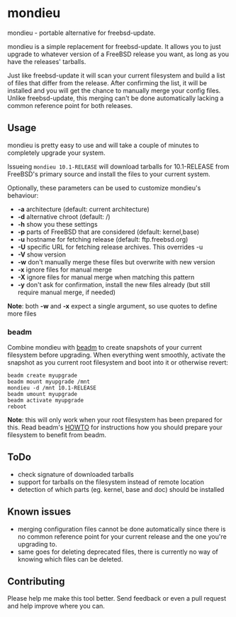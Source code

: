 # mondieu

mondieu - portable alternative for freebsd-update.

mondieu is a simple replacement for freebsd-update. It allows you to just upgrade to whatever version of a FreeBSD release you want, as long as you have the releases' tarballs.

Just like freebsd-update it will scan your current filesystem and build a list of files that differ from the release. After confirming the list, it will be installed and you will get the chance to manually merge your config files. Unlike freebsd-update, this merging can't be done automatically lacking a common reference point for both releases.

## Usage
mondieu is pretty easy to use and will take a couple of minutes to completely upgrade your system.

Issueing ```mondieu 10.1-RELEASE``` will download tarballs for 10.1-RELEASE from FreeBSD's primary source and install the files to your current system.

Optionally, these parameters can be used to customize mondieu's behaviour:

- **-a** architecture (default: current architecture)
- **-d** alternative chroot (default: /)
- **-h** show you these settings
- **-p** parts of FreeBSD that are considered (default: kernel,base)
- **-u** hostname for fetching release (default: ftp.freebsd.org)
- **-U** specific URL for fetching release archives. This overrides -u
- **-V** show version
- **-w** don't manually merge these files but overwrite with new version
- **-x** ignore files for manual merge
- **-X** ignore files for manual merge when matching this pattern
- **-y** don't ask for confirmation, install the new files already (but still require manual merge, if needed)

**Note**: both **-w** and **-x** expect a single argument, so use quotes to define more files

### beadm
Combine mondieu with [beadm](https://github.com/vermaden/beadm) to create snapshots of your current filesystem before upgrading. When everything went smoothly, activate the snapshot as you current root filesystem and boot into it or otherwise revert:

```
beadm create myupgrade
beadm mount myupgrade /mnt
mondieu -d /mnt 10.1-RELEASE
beadm umount myupgrade
beadm activate myupgrade
reboot
```

**Note**: this will only work when your root filesystem has been prepared for this. Read beadm's [HOWTO](https://github.com/vermaden/beadm/blob/master/HOWTO.htm) for instructions how you should prepare your filesystem to benefit from beadm.


## ToDo
- check signature of downloaded tarballs
- support for tarballs on the filesystem instead of remote location
- detection of which parts (eg. kernel, base and doc) should be installed

## Known issues
- merging configuration files cannot be done automatically since there is no common reference point for your current release and the one you're upgrading to.
- same goes for deleting deprecated files, there is currently no way of knowing which files can be deleted.

## Contributing

Please help me make this tool better. Send feedback or even a pull request and help improve where you can.

